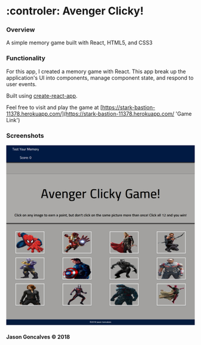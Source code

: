 # :controler: Avenger Clicky!


### Overview
A simple memory game built with React, HTML5, and CSS3

### Functionality
For this app, I created a memory game with React. This app break up the application's UI into components, manage component state, and respond to user events.

Built using [create-react-app](https://github.com/facebook/create-react-app 'create-react-app').

Feel free to visit and play the game at [https://stark-bastion-11378.herokuapp.com/](https://stark-bastion-11378.herokuapp.com/ 'Game Link')

### Screenshots
![Basic](images/screenshot.PNG)

#### Jason Goncalves &copy; 2018
